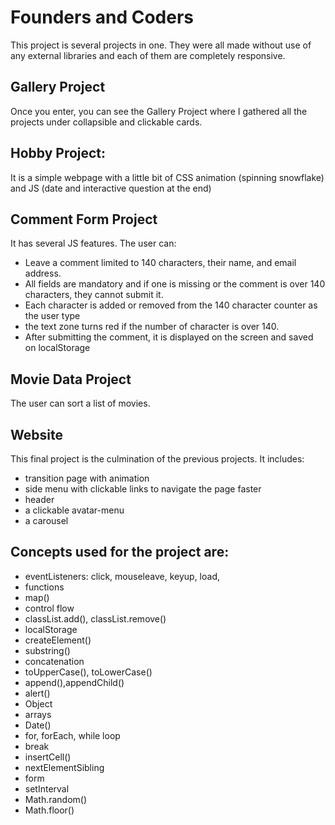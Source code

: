 # Founders and Coders
This project is several projects in one. They were all made without use of any external libraries and each of them are completely responsive.

## Gallery Project
Once you enter, you can see the Gallery Project where I gathered all the projects under collapsible and clickable cards.

## Hobby Project: 
It is a simple webpage with a little bit of CSS animation (spinning snowflake) and JS (date and interactive question at the end)

## Comment Form Project
It has several JS features. The user can:
  - Leave a comment limited to 140 characters, their name, and email address.
  - All fields are mandatory and if one is missing or the comment is over 140 characters, they cannot submit it.
  - Each character is added or removed from the 140 character counter as the user type
  - the text zone turns red if the number of character is over 140.
  - After submitting the comment, it is displayed on the screen and saved on localStorage

## Movie Data Project
The user can sort a list of movies.

## Website
This final project is the culmination of the previous projects. It includes:
  - transition page with animation
  - side menu with clickable links to navigate the page faster
  - header
  - a clickable avatar-menu
  - a carousel



## Concepts used for the project are:

- eventListeners: click, mouseleave, keyup, load,
- functions
- map()
- control flow
- classList.add(), classList.remove()
- localStorage
- createElement()
- substring()
- concatenation
- toUpperCase(), toLowerCase()
- append(),appendChild()
- alert()
- Object
- arrays
- Date()
- for, forEach, while loop
- break
- insertCell()
- nextElementSibling
- form
- setInterval
- Math.random()
- Math.floor()
